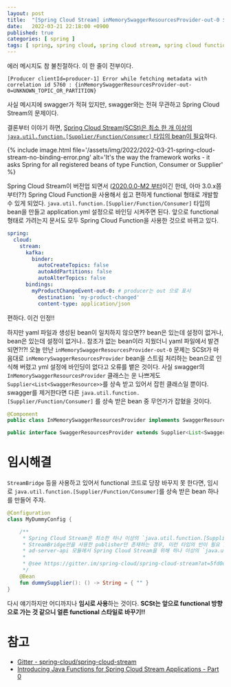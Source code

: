 ```yaml
---
layout: post
title:  "[Spring Cloud Stream] inMemorySwaggerResourcesProvider-out-0 오류"
date:   2022-03-21 22:18:00 +0900
published: true
categories: [ spring ]
tags: [ spring, spring cloud, spring cloud stream, spring cloud function, stream, kafka, kotlin ]
---
```


에러 메시지도 참 불친절하다. 이 한 줄이 전부이다.

```
[Producer clientId=producer-1] Error while fetching metadata with correlation id 5760 : {inMemorySwaggerResourcesProvider-out-0=UNKNOWN_TOPIC_OR_PARTITION}
```

사실 메시지에 swagger가 적혀 있지만, swagger와는 전혀 무관하고 Spring Cloud Stream의 문제이다.

결론부터 이야기 하면, [Spring Cloud Stream(SCSt)은 최소 한 개 이상의 `java.util.function.[Supplier/Function/Consumer]` 타입의 bean이 필요](https://gitter.im/spring-cloud/spring-cloud-stream?at=5fd0d5b63dd3b251a4f64766)하다.

{% include image.html file='/assets/img/2022/2022-03-21-spring-cloud-stream-no-binding-error.png' alt='It's the way the framework works - it asks Spring for all registered beans of type Function, Consumer or Supplier' %}

Spring Cloud Stream이 버전업 되면서 ([2020.0.0-M2 부터](https://spring.io/blog/2020/07/13/introducing-java-functions-for-spring-cloud-stream-applications-part-0)이긴 한데, 아마 3.0.x쯤 부터??) Spring Cloud Function을 사용해서 쉽고 편하게 functional 형태로 개발할 수 있게 되었다. `java.util.function.[Supplier/Function/Consumer]` 타입의 bean을 만들고 application.yml 설정으로 바인딩 시켜주면 된다. 앞으로 functional 형태로 가려는지 문서도 모두 Spring Cloud Function을 사용한 것으로 바뀌고 있다.

```yaml
spring:
  cloud:
    stream:
      kafka:
        binder:
          autoCreateTopics: false
          autoAddPartitions: false
          autoAlterTopics: false
      bindings:
        myProductChangeEvent-out-0: # producer는 out 으로 표시
          destination: 'my-product-changed'
          content-type: application/json
```

편하다. 이건 인정!!

하지만 yaml 파일과 생성된 bean이 일치하지 않으면?? bean은 있는데 설정이 없거나, bean은 있는데 설정이 없거나.. 참조가 없는 bean이라 지웠더니 yaml 파일에서 발견되면?!?! 오늘 만난 `inMemorySwaggerResourcesProvider-out-0` 문제는 SCSt가 마음대로 `inMemorySwaggerResourcesProvider` bean을 스트림 처리하는 bean으로 인식해 버렸고 yml 설정에 바인딩이 없다고 오류를 뱉은 것이다. 사실 swagger의 `InMemorySwaggerResourcesProvider` 클래스는 운 나쁘게도 `Supplier<List<SwaggerResource>>`를 상속 받고 있어서 잡힌 클래스일 뿐이다. swagger를 제거한다면 다른 `java.util.function.[Supplier/Function/Consumer]` 를 상속 받은 bean 중 무언가가 잡혔을 것이다.

```java
@Component
public class InMemorySwaggerResourcesProvider implements SwaggerResourcesProvider, ApplicationContextAware { ... }

public interface SwaggerResourcesProvider extends Supplier<List<SwaggerResource>> { }
```


# 임시해결

`StreamBridge` 등을 사용하고 있어서 functional 코드로 당장 바꾸지 못 한다면, 임시로 `java.util.function.[Supplier/Function/Consumer]`를 상속 받은 bean 하나를 만들어 주자.

```kotlin
@Configuration
class MyDummyConfig {

    /**
     * Spring Cloud Stream은 최소한 하나 이상의 `java.util.function.[Supplier/Function/Consumer]` 타입의 빈이 존재해야 한다.
     * StreamBridge만을 사용한 publisher만 존재하는 경우, 이런 타입의 빈이 필요 없기 때문에 더미로 하나 추가함.
     * ad-server-api 모듈에서 Spring Cloud Stream을 위해 하나 이상의 `java.util.function.[Supplier/Function/Consumer]` 타입의 빈이 생성되면, 이 빈은 삭제할 수 있다.
     *
     * @see https://gitter.im/spring-cloud/spring-cloud-stream?at=5fd0d5b63dd3b251a4f64766
     */
    @Bean
    fun dummySupplier(): () -> String = { "" }
}
```

다시 얘기하지만 어디까지나 **임시로 사용**하는 것이다. **SCSt는 앞으로 functional 방향으로 가는 것 같으니 얼른 functional 스타일로 바꾸기!!**


# 참고

- [Gitter - spring-cloud/spring-cloud-stream](https://gitter.im/spring-cloud/spring-cloud-stream?at=5fd0d5b63dd3b251a4f64766)
- [Introducing Java Functions for Spring Cloud Stream Applications - Part 0](https://spring.io/blog/2020/07/13/introducing-java-functions-for-spring-cloud-stream-applications-part-0)
